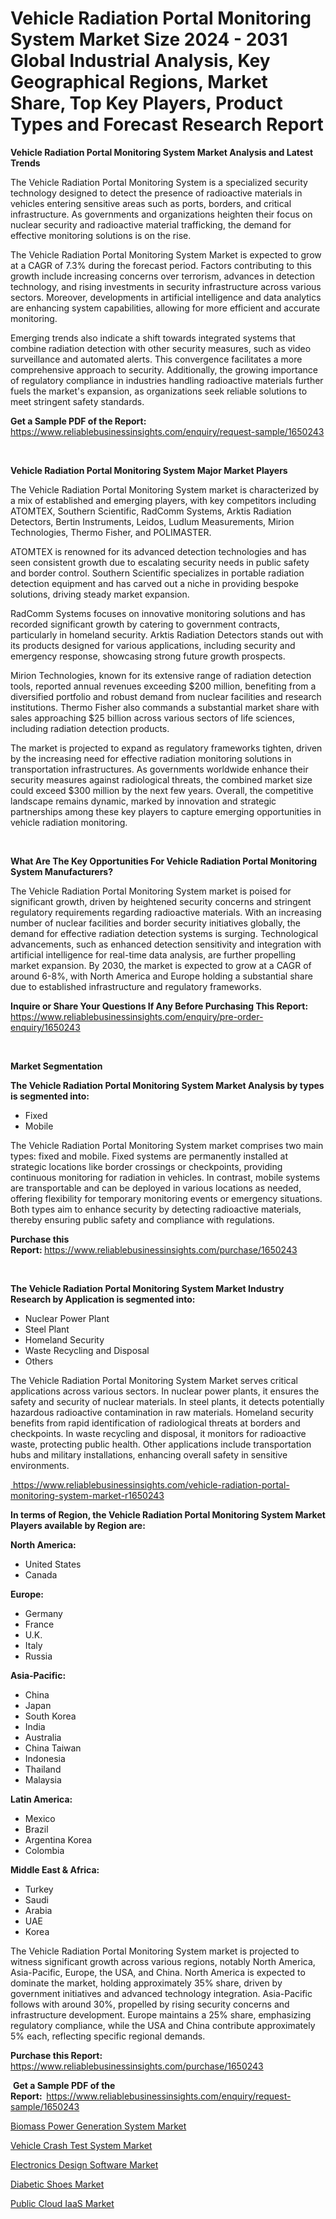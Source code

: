 <p><h1>Vehicle Radiation Portal Monitoring System Market Size 2024 - 2031 Global Industrial Analysis, Key Geographical Regions, Market Share, Top Key Players, Product Types and Forecast Research Report</h1></p><p><strong>Vehicle Radiation Portal Monitoring System Market Analysis and Latest Trends</strong></p>
<p><p>The Vehicle Radiation Portal Monitoring System is a specialized security technology designed to detect the presence of radioactive materials in vehicles entering sensitive areas such as ports, borders, and critical infrastructure. As governments and organizations heighten their focus on nuclear security and radioactive material trafficking, the demand for effective monitoring solutions is on the rise. </p><p>The Vehicle Radiation Portal Monitoring System Market is expected to grow at a CAGR of 7.3% during the forecast period. Factors contributing to this growth include increasing concerns over terrorism, advances in detection technology, and rising investments in security infrastructure across various sectors. Moreover, developments in artificial intelligence and data analytics are enhancing system capabilities, allowing for more efficient and accurate monitoring. </p><p>Emerging trends also indicate a shift towards integrated systems that combine radiation detection with other security measures, such as video surveillance and automated alerts. This convergence facilitates a more comprehensive approach to security. Additionally, the growing importance of regulatory compliance in industries handling radioactive materials further fuels the market's expansion, as organizations seek reliable solutions to meet stringent safety standards.</p></p>
<p><strong>Get a Sample PDF of the Report:&nbsp;</strong> <a href="https://www.reliablebusinessinsights.com/enquiry/request-sample/1650243?utm_campaign=48&utm_medium=2&utm_source=Github&utm_content=ia&utm_term=26092024&utm_id=vehicle-radiation-portal-monitoring-system">https://www.reliablebusinessinsights.com/enquiry/request-sample/1650243</a></p>
<p>&nbsp;</p>
<p><strong>Vehicle Radiation Portal Monitoring System Major Market Players</strong></p>
<p><p>The Vehicle Radiation Portal Monitoring System market is characterized by a mix of established and emerging players, with key competitors including ATOMTEX, Southern Scientific, RadComm Systems, Arktis Radiation Detectors, Bertin Instruments, Leidos, Ludlum Measurements, Mirion Technologies, Thermo Fisher, and POLIMASTER. </p><p>ATOMTEX is renowned for its advanced detection technologies and has seen consistent growth due to escalating security needs in public safety and border control. Southern Scientific specializes in portable radiation detection equipment and has carved out a niche in providing bespoke solutions, driving steady market expansion.</p><p>RadComm Systems focuses on innovative monitoring solutions and has recorded significant growth by catering to government contracts, particularly in homeland security. Arktis Radiation Detectors stands out with its products designed for various applications, including security and emergency response, showcasing strong future growth prospects.</p><p>Mirion Technologies, known for its extensive range of radiation detection tools, reported annual revenues exceeding $200 million, benefiting from a diversified portfolio and robust demand from nuclear facilities and research institutions. Thermo Fisher also commands a substantial market share with sales approaching $25 billion across various sectors of life sciences, including radiation detection products.</p><p>The market is projected to expand as regulatory frameworks tighten, driven by the increasing need for effective radiation monitoring solutions in transportation infrastructures. As governments worldwide enhance their security measures against radiological threats, the combined market size could exceed $300 million by the next few years. Overall, the competitive landscape remains dynamic, marked by innovation and strategic partnerships among these key players to capture emerging opportunities in vehicle radiation monitoring.</p></p>
<p>&nbsp;</p>
<p><strong>What Are The Key Opportunities For Vehicle Radiation Portal Monitoring System Manufacturers?</strong></p>
<p><p>The Vehicle Radiation Portal Monitoring System market is poised for significant growth, driven by heightened security concerns and stringent regulatory requirements regarding radioactive materials. With an increasing number of nuclear facilities and border security initiatives globally, the demand for effective radiation detection systems is surging. Technological advancements, such as enhanced detection sensitivity and integration with artificial intelligence for real-time data analysis, are further propelling market expansion. By 2030, the market is expected to grow at a CAGR of around 6-8%, with North America and Europe holding a substantial share due to established infrastructure and regulatory frameworks.</p></p>
<p><strong>Inquire or Share Your Questions If Any Before Purchasing This Report:</strong> <a href="https://www.reliablebusinessinsights.com/enquiry/pre-order-enquiry/1650243?utm_campaign=48&utm_medium=2&utm_source=Github&utm_content=ia&utm_term=26092024&utm_id=vehicle-radiation-portal-monitoring-system">https://www.reliablebusinessinsights.com/enquiry/pre-order-enquiry/1650243</a></p>
<p>&nbsp;</p>
<p><strong>Market Segmentation</strong></p>
<p><strong>The Vehicle Radiation Portal Monitoring System Market Analysis by types is segmented into:</strong></p>
<p><ul><li>Fixed</li><li>Mobile</li></ul></p>
<p><p>The Vehicle Radiation Portal Monitoring System market comprises two main types: fixed and mobile. Fixed systems are permanently installed at strategic locations like border crossings or checkpoints, providing continuous monitoring for radiation in vehicles. In contrast, mobile systems are transportable and can be deployed in various locations as needed, offering flexibility for temporary monitoring events or emergency situations. Both types aim to enhance security by detecting radioactive materials, thereby ensuring public safety and compliance with regulations.</p></p>
<p><strong>Purchase this Report:&nbsp;</strong><a href="https://www.reliablebusinessinsights.com/purchase/1650243?utm_campaign=48&utm_medium=2&utm_source=Github&utm_content=ia&utm_term=26092024&utm_id=vehicle-radiation-portal-monitoring-system">https://www.reliablebusinessinsights.com/purchase/1650243</a></p>
<p>&nbsp;</p>
<p><strong>The Vehicle Radiation Portal Monitoring System Market Industry Research by Application is segmented into:</strong></p>
<p><ul><li>Nuclear Power Plant</li><li>Steel Plant</li><li>Homeland Security</li><li>Waste Recycling and Disposal</li><li>Others</li></ul></p>
<p><p>The Vehicle Radiation Portal Monitoring System Market serves critical applications across various sectors. In nuclear power plants, it ensures the safety and security of nuclear materials. In steel plants, it detects potentially hazardous radioactive contamination in raw materials. Homeland security benefits from rapid identification of radiological threats at borders and checkpoints. In waste recycling and disposal, it monitors for radioactive waste, protecting public health. Other applications include transportation hubs and military installations, enhancing overall safety in sensitive environments.</p></p>
<p><a href="https://www.reliablebusinessinsights.com/vehicle-radiation-portal-monitoring-system-market-r1650243?utm_campaign=48&utm_medium=2&utm_source=Github&utm_content=ia&utm_term=26092024&utm_id=vehicle-radiation-portal-monitoring-system">&nbsp;https://www.reliablebusinessinsights.com/vehicle-radiation-portal-monitoring-system-market-r1650243</a></p>
<p><strong>In terms of Region, the Vehicle Radiation Portal Monitoring System Market Players available by Region are:</strong></p>
<p>
    <p> <strong> North America: </strong>
        <ul>
            <li>United States</li>
            <li>Canada</li>
        </ul>
        </p> 
    <p> <strong> Europe: </strong>
        <ul>
            <li>Germany</li>
            <li>France</li>
            <li>U.K.</li>
            <li>Italy</li>
            <li>Russia</li>
        </ul>
        </p> 
    <p> <strong> Asia-Pacific: </strong>
        <ul>
            <li>China</li>
            <li>Japan</li>
            <li>South Korea</li>
            <li>India</li>
            <li>Australia</li>
            <li>China Taiwan</li>
            <li>Indonesia</li>
            <li>Thailand</li>
            <li>Malaysia</li>
        </ul>
        </p> 
    <p> <strong> Latin America: </strong>
        <ul>
            <li>Mexico</li>
            <li>Brazil</li>
            <li>Argentina Korea</li>
            <li>Colombia</li>
        </ul>
        </p> 
    <p> <strong> Middle East & Africa: </strong>
        <ul>
            <li>Turkey</li>
            <li>Saudi</li>
            <li>Arabia</li>
            <li>UAE</li>
            <li>Korea</li>
        </ul>
    </p>
    </p>
<p><p>The Vehicle Radiation Portal Monitoring System market is projected to witness significant growth across various regions, notably North America, Asia-Pacific, Europe, the USA, and China. North America is expected to dominate the market, holding approximately 35% share, driven by government initiatives and advanced technology integration. Asia-Pacific follows with around 30%, propelled by rising security concerns and infrastructure development. Europe maintains a 25% share, emphasizing regulatory compliance, while the USA and China contribute approximately 5% each, reflecting specific regional demands.</p></p>
<p><strong>Purchase this Report: </strong><a href="https://www.reliablebusinessinsights.com/purchase/1650243?utm_campaign=48&utm_medium=2&utm_source=Github&utm_content=ia&utm_term=26092024&utm_id=vehicle-radiation-portal-monitoring-system">https://www.reliablebusinessinsights.com/purchase/1650243</a></p>
<p>&nbsp;<strong>Get a Sample PDF of the Report:&nbsp;&nbsp;</strong><a href="https://www.reliablebusinessinsights.com/enquiry/request-sample/1650243?utm_campaign=48&utm_medium=2&utm_source=Github&utm_content=ia&utm_term=26092024&utm_id=vehicle-radiation-portal-monitoring-system">https://www.reliablebusinessinsights.com/enquiry/request-sample/1650243</a></p>
<p><strong></strong></p>
<p><p><a href="https://github.com/kathiestrine5ty/Market-Research-Report-List-1/blob/main/biomass-power-generation-system-market.md?utm_campaign=48&utm_medium=2&utm_source=Github&utm_content=ia&utm_term=26092024&utm_id=vehicle-radiation-portal-monitoring-system">Biomass Power Generation System Market</a></p><p><a href="https://github.com/HeatherFernandez476/Market-Research-Report-List-1/blob/main/vehicle-crash-test-system-market.md?utm_campaign=48&utm_medium=2&utm_source=Github&utm_content=ia&utm_term=26092024&utm_id=vehicle-radiation-portal-monitoring-system">Vehicle Crash Test System Market</a></p><p><a href="https://www.linkedin.com/pulse/future-trends-global-electronics-design-software-market-insights-nbz8f?trackingId=ggE1ny6CQnO8GsyxC68vlA%3D%3D&utm_campaign=48&utm_medium=2&utm_source=Github&utm_content=ia&utm_term=26092024&utm_id=vehicle-radiation-portal-monitoring-system">Electronics Design Software Market</a></p><p><a href="https://issuu.com/reportprime-2/docs/diabetic-shoes-market-size-2030.ppt_6d3e648feac9bc?utm_campaign=48&utm_medium=2&utm_source=Github&utm_content=ia&utm_term=26092024&utm_id=vehicle-radiation-portal-monitoring-system">Diabetic Shoes Market</a></p><p><a href="https://www.linkedin.com/pulse/public-cloud-iaas-market-research-report-includes-analysis-tm2of?trackingId=gNx3rjULSyS4TGYW9%2F%2Fmxg%3D%3D&utm_campaign=48&utm_medium=2&utm_source=Github&utm_content=ia&utm_term=26092024&utm_id=vehicle-radiation-portal-monitoring-system">Public Cloud IaaS Market</a></p></p>